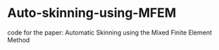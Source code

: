 # Auto-skinning-using-MFEM
code for the paper: Automatic Skinning using the Mixed Finite Element Method
